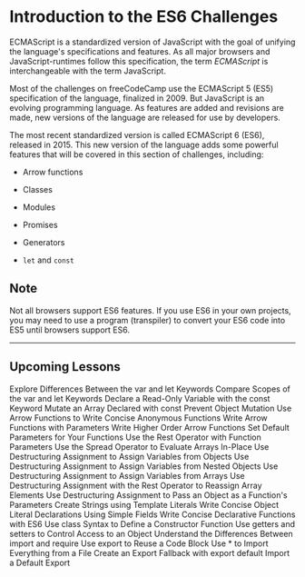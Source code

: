 # Introduction to the ES6 Challenges

ECMAScript is a standardized version of JavaScript with the goal of unifying the language's specifications and features. As all major browsers and JavaScript-runtimes follow this specification, the term *ECMAScript* is interchangeable with the term JavaScript.

Most of the challenges on freeCodeCamp use the ECMAScript 5 (ES5) specification of the language, finalized in 2009. But JavaScript is an evolving programming language. As features are added and revisions are made, new versions of the language are released for use by developers.

The most recent standardized version is called ECMAScript 6 (ES6), released in 2015. This new version of the language adds some powerful features that will be covered in this section of challenges, including:

- Arrow functions

- Classes

- Modules

- Promises

- Generators

- `let` and `const`

## Note

Not all browsers support ES6 features. If you use ES6 in your own projects, you may need to use a program (transpiler) to convert your ES6 code into ES5 until browsers support ES6.

---

## Upcoming Lessons

Explore Differences Between the var and let Keywords
Compare Scopes of the var and let Keywords
Declare a Read-Only Variable with the const Keyword
Mutate an Array Declared with const
Prevent Object Mutation
Use Arrow Functions to Write Concise Anonymous Functions
Write Arrow Functions with Parameters
Write Higher Order Arrow Functions
Set Default Parameters for Your Functions
Use the Rest Operator with Function Parameters
Use the Spread Operator to Evaluate Arrays In-Place
Use Destructuring Assignment to Assign Variables from Objects
Use Destructuring Assignment to Assign Variables from Nested Objects
Use Destructuring Assignment to Assign Variables from Arrays
Use Destructuring Assignment with the Rest Operator to Reassign Array Elements
Use Destructuring Assignment to Pass an Object as a Function's Parameters
Create Strings using Template Literals
Write Concise Object Literal Declarations Using Simple Fields
Write Concise Declarative Functions with ES6
Use class Syntax to Define a Constructor Function
Use getters and setters to Control Access to an Object
Understand the Differences Between import and require
Use export to Reuse a Code Block
Use * to Import Everything from a File
Create an Export Fallback with export default
Import a Default Export